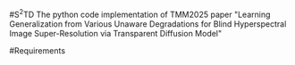 #S$^2$TD
The python code implementation of TMM2025 paper "Learning Generalization from Various Unaware Degradations for Blind Hyperspectral Image Super-Resolution via Transparent Diffusion Model"

#Requirements
